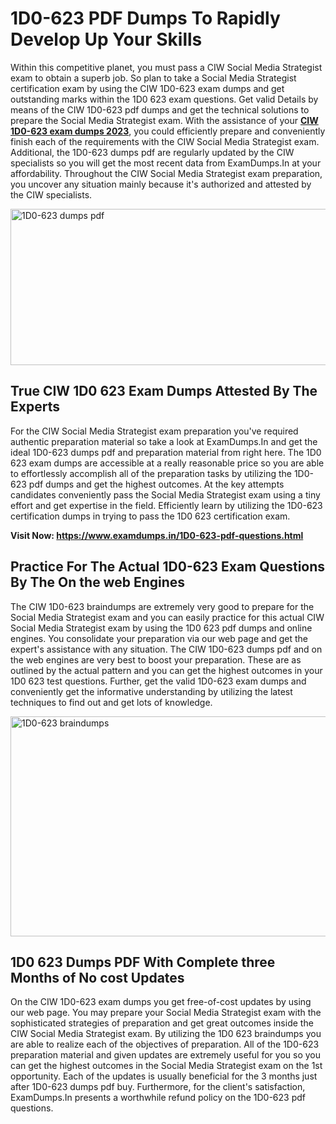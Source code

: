 <h1><strong>1D0-623 PDF Dumps To Rapidly Develop Up Your Skills</strong></h1>
<p>Within this competitive planet, you must pass a CIW Social Media Strategist exam to obtain a superb job. So plan to take a Social Media Strategist certification exam by using the CIW 1D0-623 exam dumps and get outstanding marks within the 1D0 623 exam questions. Get valid Details by means of the CIW 1D0-623 pdf dumps and get the technical solutions to prepare the Social Media Strategist exam. With the assistance of your <strong><a href="https://www.examdumps.in/1D0-623-pdf-questions.html">CIW 1D0-623 exam dumps 2023</a></strong>, you could efficiently prepare and conveniently finish each of the requirements with the CIW Social Media Strategist exam. Additional, the 1D0-623 dumps pdf are regularly updated by the CIW specialists so you will get the most recent data from ExamDumps.In at your affordability. Throughout the CIW Social Media Strategist exam preparation, you uncover any situation mainly because it's authorized and attested by the CIW specialists.</p>
<p><img src="https://i.ibb.co/zxJwW90/Copy-of-Online-Classes-Twitter-header-post-Made-with-Poster-My-Wall-1.png" alt="1D0-623 dumps pdf" width="750" height="250" /></p>
<h2><strong>True CIW 1D0 623 Exam Dumps Attested By The Experts</strong></h2>
<p>For the CIW Social Media Strategist exam preparation you've required authentic preparation material so take a look at ExamDumps.In and get the ideal 1D0-623 dumps pdf and preparation material from right here. The 1D0 623 exam dumps are accessible at a really reasonable price so you are able to effortlessly accomplish all of the preparation tasks by utilizing the 1D0-623 pdf dumps and get the highest outcomes. At the key attempts candidates conveniently pass the Social Media Strategist exam using a tiny effort and get expertise in the field. Efficiently learn by utilizing the 1D0-623 certification dumps in trying to pass the 1D0 623 certification exam.</p>
<p><strong>Visit Now:&nbsp;<a href="https://www.examdumps.in/1D0-623-pdf-questions.html">https://www.examdumps.in/1D0-623-pdf-questions.html</a></strong></p>
<h2><strong>Practice For The Actual 1D0-623 Exam Questions By The On the web Engines</strong></h2>
<p>The CIW 1D0-623 braindumps are extremely very good to prepare for the Social Media Strategist exam and you can easily practice for this actual CIW Social Media Strategist exam by using the 1D0 623 pdf dumps and online engines. You consolidate your preparation via our web page and get the expert's assistance with any situation. The CIW 1D0-623 dumps pdf and on the web engines are very best to boost your preparation. These are as outlined by the actual pattern and you can get the highest outcomes in your 1D0 623 test questions. Further, get the valid 1D0-623 exam dumps and conveniently get the informative understanding by utilizing the latest techniques to find out and get lots of knowledge.</p>
<p><a href="https://www.examdumps.in/1D0-623-pdf-questions.html"><img src="https://i.ibb.co/QkNtdwY/Copy-of-Zoom-Online-Classes-Facebook-Share-Po-Made-with-Poster-My-Wall-1.jpg" alt="1D0-623 braindumps" width="670" height="352" /></a></p>
<h2><strong>1D0 623 Dumps PDF With Complete three Months of No cost Updates</strong></h2>
<p>On the CIW 1D0-623 exam dumps you get free-of-cost updates by using our web page. You may prepare your Social Media Strategist exam with the sophisticated strategies of preparation and get great outcomes inside the CIW Social Media Strategist exam. By utilizing the 1D0 623 braindumps you are able to realize each of the objectives of preparation. All of the 1D0-623 preparation material and given updates are extremely useful for you so you can get the highest outcomes in the Social Media Strategist exam on the 1st opportunity. Each of the updates is usually beneficial for the 3 months just after 1D0-623 dumps pdf buy. Furthermore, for the client's satisfaction, ExamDumps.In presents a worthwhile refund policy on the 1D0-623 pdf questions.</p>
